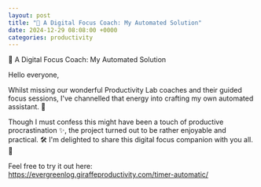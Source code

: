 ```yaml
---
layout: post
title: "🤖 A Digital Focus Coach: My Automated Solution"
date: 2024-12-29 08:08:00 +0000
categories: productivity 
---
```


🤖 A Digital Focus Coach: My Automated Solution

Hello everyone,

Whilst missing our wonderful Productivity Lab coaches and their guided focus sessions, I've channelled that energy into crafting my own automated assistant. 🎯 

Though I must confess this might have been a touch of productive procrastination ✨, the project turned out to be rather enjoyable and practical. 🛠 I'm delighted to share this digital focus companion with you all. 💫

Feel free to try it out here:
https://evergreenlog.giraffeproductivity.com/timer-automatic/
